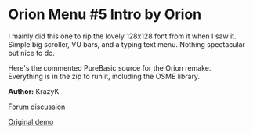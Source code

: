 # Orion Menu #5 Intro by Orion

I mainly did this one to rip the lovely 128x128 font from it when I saw it.  
Simple big scroller, VU bars, and a typing text menu. Nothing spectacular but nice to do.

Here's the commented PureBasic source for the Orion remake.  
Everything is in the zip to run it, including the OSME library.

**Author:** KrazyK

[Forum discussion](https://www.dbfinteractive.com/forum/index.php?topic=6887.0)  

[Original demo](https://demozoo.org/productions/73300/)
